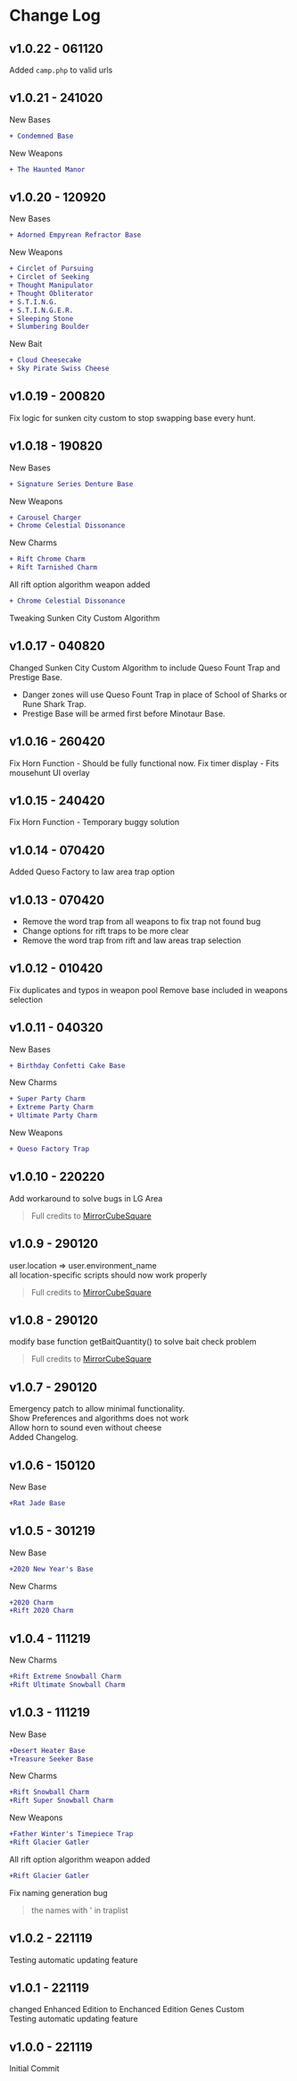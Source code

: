 # Change Log
## v1.0.22 - 061120
Added `camp.php` to valid urls

## v1.0.21 - 241020
New Bases
```diff
+ Condemned Base
```
New Weapons
```diff
+ The Haunted Manor
```

## v1.0.20 - 120920
New Bases
```diff
+ Adorned Empyrean Refractor Base
```
New Weapons
```diff
+ Circlet of Pursuing
+ Circlet of Seeking
+ Thought Manipulator
+ Thought Obliterator
+ S.T.I.N.G.
+ S.T.I.N.G.E.R.
+ Sleeping Stone
+ Slumbering Boulder
```
New Bait
```diff
+ Cloud Cheesecake
+ Sky Pirate Swiss Cheese
```

## v1.0.19 - 200820
Fix logic for sunken city custom to stop swapping base every hunt.

## v1.0.18 - 190820
New Bases
```diff
+ Signature Series Denture Base
```
New Weapons
```diff
+ Carousel Charger
+ Chrome Celestial Dissonance
```
New Charms
```diff
+ Rift Chrome Charm
+ Rift Tarnished Charm
```
All rift option algorithm weapon added
```diff
+ Chrome Celestial Dissonance
```
Tweaking Sunken City Custom Algorithm

## v1.0.17 - 040820
Changed Sunken City Custom Algorithm to include Queso Fount Trap and Prestige Base.
- Danger zones will use Queso Fount Trap in place of School of Sharks or Rune Shark Trap.
- Prestige Base will be armed first before Minotaur Base.

## v1.0.16 - 260420
Fix Horn Function - Should be fully functional now.
Fix timer display - Fits mousehunt UI overlay

## v1.0.15 - 240420
Fix Horn Function - Temporary buggy solution

## v1.0.14 - 070420
Added Queso Factory to law area trap option

## v1.0.13 - 070420
- Remove the word trap from all weapons to fix trap not found bug
- Change options for rift traps to be more clear
- Remove the word trap from rift and law areas trap selection

## v1.0.12 - 010420
Fix duplicates and typos in weapon pool
Remove base included in weapons selection

## v1.0.11 - 040320
New Bases
```diff
+ Birthday Confetti Cake Base
```
New Charms
```diff
+ Super Party Charm
+ Extreme Party Charm
+ Ultimate Party Charm
```
New Weapons
```diff
+ Queso Factory Trap
```

## v1.0.10 - 220220
Add workaround to solve bugs in LG Area  
> Full credits to [MirrorCubeSquare](https://github.com/MirrorCubeSquare)

## v1.0.9 - 290120
user.location => user.environment_name  
all location-specific scripts should now work properly  
> Full credits to [MirrorCubeSquare](https://github.com/MirrorCubeSquare)

## v1.0.8 - 290120
modify base function getBaitQuantity() to solve bait check problem  
> Full credits to [MirrorCubeSquare](https://github.com/MirrorCubeSquare)

## v1.0.7 - 290120
Emergency patch to allow minimal functionality.  
Show Preferences and algorithms does not work  
Allow horn to sound even without cheese  
Added Changelog.

## v1.0.6 - 150120
New Base
```diff
+Rat Jade Base
```
## v1.0.5 - 301219
New Base
```diff
+2020 New Year's Base
```
New Charms
```diff
+2020 Charm
+Rift 2020 Charm
```
## v1.0.4 - 111219
New Charms
```diff
+Rift Extreme Snowball Charm
+Rift Ultimate Snowball Charm
```
## v1.0.3 - 111219
New Base
```diff
+Desert Heater Base
+Treasure Seeker Base
```
New Charms
```diff
+Rift Snowball Charm
+Rift Super Snowball Charm
```
New Weapons
```diff
+Father Winter's Timepiece Trap
+Rift Glacier Gatler
```
All rift option algorithm weapon added
```diff
+Rift Glacier Gatler
```
Fix naming generation bug  
> the names with ' in traplist

## v1.0.2 - 221119
Testing automatic updating feature

## v1.0.1 - 221119
changed Enhanced Edition to Enchanced Edition Genes Custom  
Testing automatic updating feature

## v1.0.0 - 221119
Initial Commit
